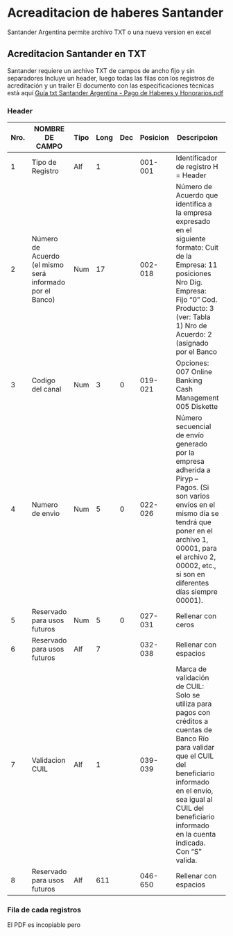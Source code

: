 # Acreaditacion de haberes Santander

Santander Argentina permite archivo TXT o una nueva version en excel

## Acreditacion Santander en TXT

Santander requiere un archivo TXT de campos de ancho fijo y sin separadores
Incluye un header, luego todas las filas con los registros de acreditación y un trailer
El documento con las especificaciones tècnicas està aquí
[Guía txt Santander Argentina - Pago de Haberes y Honorarios.pdf](</py_arg_reports/reporters/acreditaciones/santander/docs/Guía txt - Pago de Haberes y Honorarios.pdf>)



### Header

| Nro. | NOMBRE DE CAMPO                                      | Tipo | Long | Dec | Posicion | Descripcion | Oblig |
|------|------------------------------------------------------|------|------|-----|----------|-------------|-------|
| 1    | Tipo de Registro      | Alf  | 1    |     | 001-001  | Identificador de registro H = Header | S     |
| 2    | Número de Acuerdo (el mismo será informado por el Banco) | Num  | 17   |     | 002-018  | Número de Acuerdo que identifica a la empresa expresado en el siguiente formato: Cuit de la Empresa: 11 posiciones Nro Dig. Empresa: Fijo “0” Cod. Producto: 3 (ver: Tabla 1) Nro de Acuerdo: 2 (asignado por el Banco | S     |
| 3    | Codigo del canal      | Num  | 3    | 0   | 019-021  | Opciones: 007 Online Banking Cash Management 005 Diskette | S     |
| 4    | Numero de envìo       | Num  | 5    | 0   | 022-026  | Número secuencial de envío generado por la empresa adherida a Piryp – Pagos. (Si son varios envíos en el mismo día se tendrá que poner en el archivo 1, 00001, para el archivo 2, 00002, etc., si son en diferentes días siempre 00001). | S     |
| 5    | Reservado para usos futuros  | Num  | 5    | 0   | 027-031  | Rellenar con ceros |       |
| 6    | Reservado para usos futuros  | Alf  | 7    |     | 032-038  | Rellenar con espacios | N     |
| 7    | Validacion CUIL       | Alf  | 1    |     | 039-039  | Marca de validación de CUIL: Solo se utiliza para pagos con créditos a cuentas de Banco Río para validar que el CUIL del beneficiario informado en el envío, sea igual al CUIL del beneficiario informado en la cuenta indicada. Con “S” valida. | S     |
| 8    | Reservado para usos futuros  | Alf  | 611  |     | 046-650  | Rellenar con espacios | N     |

### Fila de cada registros

El PDF es incopiable pero 
